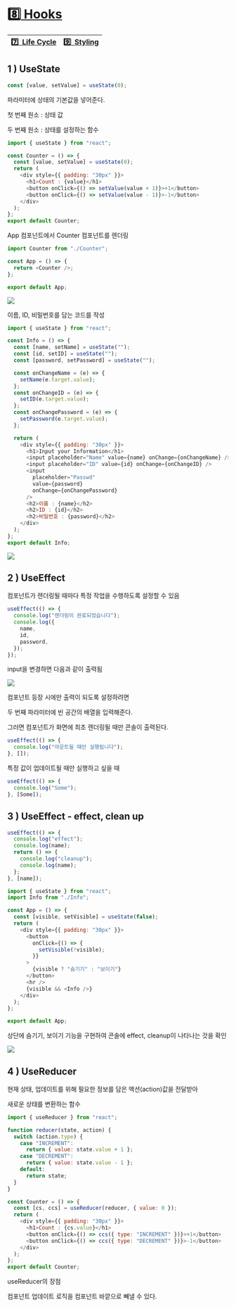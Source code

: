 # :eight:[ Hooks](https://github.com/yhuj79/Learn_React/blob/master/chap/08_Hooks.md)

|[:seven:&ensp;Life Cycle](https://github.com/yhuj79/Learn_React/blob/master/chap/07_LifeCycle.md)|[:nine:&ensp;Styling](https://github.com/yhuj79/Learn_REACT/blob/master/chap/09_Styling.md)|
|:---|---:|

## 1 ) UseState

```javascript
const [value, setValue] = useState(0);
```

파라미터에 상태의 기본값을 넣어준다.

첫 번째 원소 : 상태 값

두 번째 원소 : 상태를 설정하는 함수

```javascript
import { useState } from "react";

const Counter = () => {
  const [value, setValue] = useState(0);
  return (
    <div style={{ padding: "30px" }}>
      <h1>Count : {value}</h1>
      <button onClick={() => setValue(value + 1)}>+1</button>
      <button onClick={() => setValue(value - 1)}>-1</button>
    </div>
  );
};
export default Counter;
```

App 컴포넌트에서 Counter 컴포넌트를 렌더링

```javascript
import Counter from "./Counter";

const App = () => {
  return <Counter />;
};

export default App;
```

<img src=https://raw.githubusercontent.com/yhuj79/Learn_React/main/md_image/08_Hooks_1.PNG>

이름, ID, 비밀번호를 담는 코드를 작성

```javascript
import { useState } from "react";

const Info = () => {
  const [name, setName] = useState("");
  const [id, setID] = useState("");
  const [password, setPassword] = useState("");

  const onChangeName = (e) => {
    setName(e.target.value);
  };
  const onChangeID = (e) => {
    setID(e.target.value);
  };
  const onChangePassword = (e) => {
    setPassword(e.target.value);
  };

  return (
    <div style={{ padding: "30px" }}>
      <h1>Input your Information</h1>
      <input placeholder="Name" value={name} onChange={onChangeName} />
      <input placeholder="ID" value={id} onChange={onChangeID} />
      <input
        placeholder="Passwd"
        value={password}
        onChange={onChangePassword}
      />
      <h2>이름 : {name}</h2>
      <h2>ID : {id}</h2>
      <h2>비밀번호 : {password}</h2>
    </div>
  );
};
export default Info;
```

<img src=https://raw.githubusercontent.com/yhuj79/Learn_React/main/md_image/08_Hooks_2.PNG>

## 2 ) UseEffect

컴포넌트가 렌더링될 때마다 특정 작업을 수행하도록 설정할 수 있음

```javascript
useEffect(() => {
  console.log("렌더링이 완료되었습니다");
  console.log({
    name,
    id,
    password,
  });
});
```

input을 변경하면 다음과 같이 출력됨

<img src=https://raw.githubusercontent.com/yhuj79/Learn_React/main/md_image/08_Hooks_3.PNG>

컴포넌트 등장 시에만 출력이 되도록 설정하려면

두 번째 파라미터에 빈 공간의 배열을 입력해준다.

그러면 컴포넌트가 화면에 최초 렌더링될 때만 콘솔이 출력된다.

```javascript
useEffect(() => {
  console.log("마운트될 때만 실행됩니다");
}, []);
```

특정 값이 업데이트될 때만 실행하고 싶을 때

```javascript
useEffect(() => {
  console.log("Some");
}, [Some]);
```

## 3 ) UseEffect - effect, clean up

```javascript
useEffect(() => {
  console.log("effect");
  console.log(name);
  return () => {
    console.log("cleanup");
    console.log(name);
  };
}, [name]);
```

```javascript
import { useState } from "react";
import Info from "./Info";

const App = () => {
  const [visible, setVisible] = useState(false);
  return (
    <div style={{ padding: "30px" }}>
      <button
        onClick={() => {
          setVisible(!visible);
        }}
      >
        {visible ? "숨기기" : "보이기"}
      </button>
      <hr />
      {visible && <Info />}
    </div>
  );
};

export default App;
```

상단에 숨기기, 보이기 기능을 구현하여 콘솔에 effect, cleanup이 나타나는 것을 확인

<img src=https://raw.githubusercontent.com/yhuj79/Learn_React/main/md_image/08_Hooks_4.gif>

## 4 ) UseReducer

현재 상태, 업데이트를 위해 필요한 정보를 담은 액션(action)값을 전달받아

새로운 상태를 변환하는 함수

```javascript
import { useReducer } from "react";

function reducer(state, action) {
  switch (action.type) {
    case "INCREMENT":
      return { value: state.value + 1 };
    case "DECREMENT":
      return { value: state.value - 1 };
    default:
      return state;
  }
}

const Counter = () => {
  const [cs, ccs] = useReducer(reducer, { value: 0 });
  return (
    <div style={{ padding: "30px" }}>
      <h1>Count : {cs.value}</h1>
      <button onClick={() => ccs({ type: "INCREMENT" })}>+1</button>
      <button onClick={() => ccs({ type: "DECREMENT" })}>-1</button>
    </div>
  );
};
export default Counter;
```

useReducer의 장점

컴포넌트 업데이트 로직을 컴포넌트 바깥으로 빼낼 수 있다.
